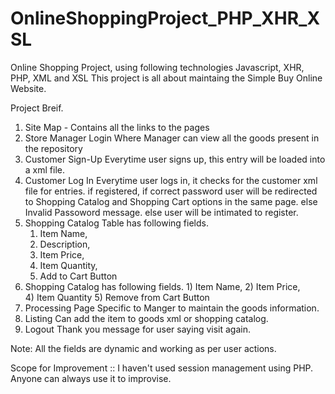# OnlineShoppingProject_PHP_XHR_XSL

Online Shopping Project, using following technologies Javascript, XHR, PHP, XML and XSL
This project is all about maintaing the Simple Buy Online Website.

Project Breif.

1) Site Map - Contains all the links to the pages
  1) Store Manager Login
      Where Manager can view all the goods present in the repository      
  2) Customer Sign-Up
      Everytime user signs up, this entry will be loaded into a xml file.
  3) Customer Log In
      Everytime user logs in, it checks for the customer xml file for entries.
        if registered, 
          if correct password
            user will be redirected to Shopping Catalog and Shopping Cart options in the same page.
          else 
            Invalid Passoword message.
        else
          user will be intimated to register.
  4) Shopping Catalog Table
      has following fields.
        1) Item Name, 
        2) Description, 
        3) Item Price, 
        4) Item Quantity,
        5) Add to Cart Button
  5) Shopping Catalog
        has following fields.
          1) Item Name, 
          2) Item Price,  
          4) Item Quantity 
          5) Remove from Cart Button                   
  6) Processing Page
      Specific to Manger to maintain the goods information.
  7) Listing
      Can add the item to goods xml or shopping catalog.
  8) Logout
      Thank you message for user saying visit again.
   
   Note: All the fields are dynamic and working as per user actions.
   
   Scope for Improvement :: I haven't used session management using PHP. Anyone can always use it to improvise.
   
   
   
   


